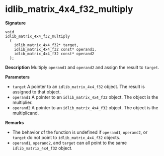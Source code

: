 # idlib_matrix_4x4_f32_multiply

**Signature**
```
void
idlib_matrix_4x4_f32_multiply
  (
    idlib_matrix_4x4_f32* target,
    idlib_matrix_4x4_f32 const* operand1,
    idlib_matrix_4x4_f32 const* operand2
  );
```

**Description**
Multiply `operand1` and `operand2` and assign the result to `target`.

**Parameters**
- `target` A pointer to an `idlib_matrix_4x4_f32` object. The result is assigned to that object.
- `operand1` A pointer to an `idlib_matrix_4x4_f32` object. The object is the multiplier.
- `operand2` A pointer to an `idlib_matrix_4x4_f32` object. The object is the multiplicand.

**Remarks**
- The behavior of the function is undefined if `operand1`, `operand2`, or `target` do not point to `idlib_matrix_4x4_f32` objects.
- `operand1`, `operand2`, and `target` can all point to the same `idlib_matrix_4x4_f32` object.
